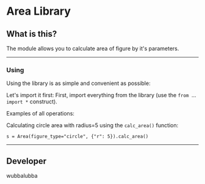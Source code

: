 # Area Library #

## What is this? ##
The module allows you to calculate area of figure by it's parameters.

----------


### Using ###


Using the library is as simple and convenient as possible:

Let's import it first:
First, import everything from the library (use the `from `...` import *` construct).

Examples of all operations:

Calculating circle area with radius=5 using the `calc_area()` function:

    s = Area(figure_type="circle", {"r": 5}).calc_area()

----------


## Developer ##
wubbalubba